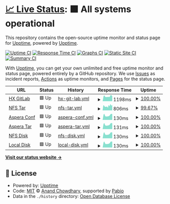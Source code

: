 # [📈 Live Status](https://fwten.github.io/hxgl-upptime): <!--live status--> **🟩 All systems operational**

This repository contains the open-source uptime monitor and status page for [Upptime](https://upptime.js.org), powered by [Upptime](https://github.com/upptime/upptime).

[![Uptime CI](https://github.com/fwten/hxgl-upptime/workflows/Uptime%20CI/badge.svg)](https://github.com/fwten/hxgl-upptime/actions?query=workflow%3A%22Uptime+CI%22)
[![Response Time CI](https://github.com/fwten/hxgl-upptime/workflows/Response%20Time%20CI/badge.svg)](https://github.com/fwten/hxgl-upptime/actions?query=workflow%3A%22Response+Time+CI%22)
[![Graphs CI](https://github.com/fwten/hxgl-upptime/workflows/Graphs%20CI/badge.svg)](https://github.com/fwten/hxgl-upptime/actions?query=workflow%3A%22Graphs+CI%22)
[![Static Site CI](https://github.com/fwten/hxgl-upptime/workflows/Static%20Site%20CI/badge.svg)](https://github.com/fwten/hxgl-upptime/actions?query=workflow%3A%22Static+Site+CI%22)
[![Summary CI](https://github.com/fwten/hxgl-upptime/workflows/Summary%20CI/badge.svg)](https://github.com/fwten/hxgl-upptime/actions?query=workflow%3A%22Summary+CI%22)

With [Upptime](https://upptime.js.org), you can get your own unlimited and free uptime monitor and status page, powered entirely by a GitHub repository. We use [Issues](https://github.com/upptime/upptime/issues) as incident reports, [Actions](https://github.com/fwten/hxgl-upptime/actions) as uptime monitors, and [Pages](https://upptime.github.io/upptime) for the status page.

<!--start: status pages-->
<!-- This summary is generated by Upptime (https://github.com/upptime/upptime) -->
<!-- Do not edit this manually, your changes will be overwritten -->
<!-- prettier-ignore -->
| URL | Status | History | Response Time | Uptime |
| --- | ------ | ------- | ------------- | ------ |
| <img alt="" src="https://icons.duckduckgo.com/ip3/healthx-gitlab.bihealth.org.ico" height="13"> [HX GitLab](https://healthx-gitlab.bihealth.org/) | 🟩 Up | [hx-git-lab.yml](https://github.com/fwten/hxgl-upptime/commits/HEAD/history/hx-git-lab.yml) | <details><summary><img alt="Response time graph" src="./graphs/hx-git-lab/response-time-week.png" height="20"> 1198ms</summary><br><a href="https://fwten.github.io/hxgl-upptime/history/hx-git-lab"><img alt="Response time 1217" src="https://img.shields.io/endpoint?url=https%3A%2F%2Fraw.githubusercontent.com%2Ffwten%2Fhxgl-upptime%2FHEAD%2Fapi%2Fhx-git-lab%2Fresponse-time.json"></a><br><a href="https://fwten.github.io/hxgl-upptime/history/hx-git-lab"><img alt="24-hour response time 1249" src="https://img.shields.io/endpoint?url=https%3A%2F%2Fraw.githubusercontent.com%2Ffwten%2Fhxgl-upptime%2FHEAD%2Fapi%2Fhx-git-lab%2Fresponse-time-day.json"></a><br><a href="https://fwten.github.io/hxgl-upptime/history/hx-git-lab"><img alt="7-day response time 1198" src="https://img.shields.io/endpoint?url=https%3A%2F%2Fraw.githubusercontent.com%2Ffwten%2Fhxgl-upptime%2FHEAD%2Fapi%2Fhx-git-lab%2Fresponse-time-week.json"></a><br><a href="https://fwten.github.io/hxgl-upptime/history/hx-git-lab"><img alt="30-day response time 1217" src="https://img.shields.io/endpoint?url=https%3A%2F%2Fraw.githubusercontent.com%2Ffwten%2Fhxgl-upptime%2FHEAD%2Fapi%2Fhx-git-lab%2Fresponse-time-month.json"></a><br><a href="https://fwten.github.io/hxgl-upptime/history/hx-git-lab"><img alt="1-year response time 1217" src="https://img.shields.io/endpoint?url=https%3A%2F%2Fraw.githubusercontent.com%2Ffwten%2Fhxgl-upptime%2FHEAD%2Fapi%2Fhx-git-lab%2Fresponse-time-year.json"></a></details> | <details><summary><a href="https://fwten.github.io/hxgl-upptime/history/hx-git-lab">100.00%</a></summary><a href="https://fwten.github.io/hxgl-upptime/history/hx-git-lab"><img alt="All-time uptime 100.00%" src="https://img.shields.io/endpoint?url=https%3A%2F%2Fraw.githubusercontent.com%2Ffwten%2Fhxgl-upptime%2FHEAD%2Fapi%2Fhx-git-lab%2Fuptime.json"></a><br><a href="https://fwten.github.io/hxgl-upptime/history/hx-git-lab"><img alt="24-hour uptime 100.00%" src="https://img.shields.io/endpoint?url=https%3A%2F%2Fraw.githubusercontent.com%2Ffwten%2Fhxgl-upptime%2FHEAD%2Fapi%2Fhx-git-lab%2Fuptime-day.json"></a><br><a href="https://fwten.github.io/hxgl-upptime/history/hx-git-lab"><img alt="7-day uptime 100.00%" src="https://img.shields.io/endpoint?url=https%3A%2F%2Fraw.githubusercontent.com%2Ffwten%2Fhxgl-upptime%2FHEAD%2Fapi%2Fhx-git-lab%2Fuptime-week.json"></a><br><a href="https://fwten.github.io/hxgl-upptime/history/hx-git-lab"><img alt="30-day uptime 100.00%" src="https://img.shields.io/endpoint?url=https%3A%2F%2Fraw.githubusercontent.com%2Ffwten%2Fhxgl-upptime%2FHEAD%2Fapi%2Fhx-git-lab%2Fuptime-month.json"></a><br><a href="https://fwten.github.io/hxgl-upptime/history/hx-git-lab"><img alt="1-year uptime 100.00%" src="https://img.shields.io/endpoint?url=https%3A%2F%2Fraw.githubusercontent.com%2Ffwten%2Fhxgl-upptime%2FHEAD%2Fapi%2Fhx-git-lab%2Fuptime-year.json"></a></details>
| <img alt="" src="https://icons.duckduckgo.com/ip3/tenfoow.healthx-gitlab-pages.bihealth.org.ico" height="13"> [NFS Tar](https://tenfoow.healthx-gitlab-pages.bihealth.org:8443/test/1/) | 🟩 Up | [nfs-tar.yml](https://github.com/fwten/hxgl-upptime/commits/HEAD/history/nfs-tar.yml) | <details><summary><img alt="Response time graph" src="./graphs/nfs-tar/response-time-week.png" height="20"> 806ms</summary><br><a href="https://fwten.github.io/hxgl-upptime/history/nfs-tar"><img alt="Response time 848" src="https://img.shields.io/endpoint?url=https%3A%2F%2Fraw.githubusercontent.com%2Ffwten%2Fhxgl-upptime%2FHEAD%2Fapi%2Fnfs-tar%2Fresponse-time.json"></a><br><a href="https://fwten.github.io/hxgl-upptime/history/nfs-tar"><img alt="24-hour response time 816" src="https://img.shields.io/endpoint?url=https%3A%2F%2Fraw.githubusercontent.com%2Ffwten%2Fhxgl-upptime%2FHEAD%2Fapi%2Fnfs-tar%2Fresponse-time-day.json"></a><br><a href="https://fwten.github.io/hxgl-upptime/history/nfs-tar"><img alt="7-day response time 806" src="https://img.shields.io/endpoint?url=https%3A%2F%2Fraw.githubusercontent.com%2Ffwten%2Fhxgl-upptime%2FHEAD%2Fapi%2Fnfs-tar%2Fresponse-time-week.json"></a><br><a href="https://fwten.github.io/hxgl-upptime/history/nfs-tar"><img alt="30-day response time 848" src="https://img.shields.io/endpoint?url=https%3A%2F%2Fraw.githubusercontent.com%2Ffwten%2Fhxgl-upptime%2FHEAD%2Fapi%2Fnfs-tar%2Fresponse-time-month.json"></a><br><a href="https://fwten.github.io/hxgl-upptime/history/nfs-tar"><img alt="1-year response time 848" src="https://img.shields.io/endpoint?url=https%3A%2F%2Fraw.githubusercontent.com%2Ffwten%2Fhxgl-upptime%2FHEAD%2Fapi%2Fnfs-tar%2Fresponse-time-year.json"></a></details> | <details><summary><a href="https://fwten.github.io/hxgl-upptime/history/nfs-tar">99.67%</a></summary><a href="https://fwten.github.io/hxgl-upptime/history/nfs-tar"><img alt="All-time uptime 99.73%" src="https://img.shields.io/endpoint?url=https%3A%2F%2Fraw.githubusercontent.com%2Ffwten%2Fhxgl-upptime%2FHEAD%2Fapi%2Fnfs-tar%2Fuptime.json"></a><br><a href="https://fwten.github.io/hxgl-upptime/history/nfs-tar"><img alt="24-hour uptime 98.83%" src="https://img.shields.io/endpoint?url=https%3A%2F%2Fraw.githubusercontent.com%2Ffwten%2Fhxgl-upptime%2FHEAD%2Fapi%2Fnfs-tar%2Fuptime-day.json"></a><br><a href="https://fwten.github.io/hxgl-upptime/history/nfs-tar"><img alt="7-day uptime 99.67%" src="https://img.shields.io/endpoint?url=https%3A%2F%2Fraw.githubusercontent.com%2Ffwten%2Fhxgl-upptime%2FHEAD%2Fapi%2Fnfs-tar%2Fuptime-week.json"></a><br><a href="https://fwten.github.io/hxgl-upptime/history/nfs-tar"><img alt="30-day uptime 99.73%" src="https://img.shields.io/endpoint?url=https%3A%2F%2Fraw.githubusercontent.com%2Ffwten%2Fhxgl-upptime%2FHEAD%2Fapi%2Fnfs-tar%2Fuptime-month.json"></a><br><a href="https://fwten.github.io/hxgl-upptime/history/nfs-tar"><img alt="1-year uptime 99.73%" src="https://img.shields.io/endpoint?url=https%3A%2F%2Fraw.githubusercontent.com%2Ffwten%2Fhxgl-upptime%2FHEAD%2Fapi%2Fnfs-tar%2Fuptime-year.json"></a></details>
| <img alt="" src="https://icons.duckduckgo.com/ip3/tenfoow.healthx-gitlab-pages.bihealth.org.ico" height="13"> [Aspera Conf](https://tenfoow.healthx-gitlab-pages.bihealth.org:8443/test/2/) | 🟩 Up | [aspera-conf.yml](https://github.com/fwten/hxgl-upptime/commits/HEAD/history/aspera-conf.yml) | <details><summary><img alt="Response time graph" src="./graphs/aspera-conf/response-time-week.png" height="20"> 130ms</summary><br><a href="https://fwten.github.io/hxgl-upptime/history/aspera-conf"><img alt="Response time 131" src="https://img.shields.io/endpoint?url=https%3A%2F%2Fraw.githubusercontent.com%2Ffwten%2Fhxgl-upptime%2FHEAD%2Fapi%2Faspera-conf%2Fresponse-time.json"></a><br><a href="https://fwten.github.io/hxgl-upptime/history/aspera-conf"><img alt="24-hour response time 165" src="https://img.shields.io/endpoint?url=https%3A%2F%2Fraw.githubusercontent.com%2Ffwten%2Fhxgl-upptime%2FHEAD%2Fapi%2Faspera-conf%2Fresponse-time-day.json"></a><br><a href="https://fwten.github.io/hxgl-upptime/history/aspera-conf"><img alt="7-day response time 130" src="https://img.shields.io/endpoint?url=https%3A%2F%2Fraw.githubusercontent.com%2Ffwten%2Fhxgl-upptime%2FHEAD%2Fapi%2Faspera-conf%2Fresponse-time-week.json"></a><br><a href="https://fwten.github.io/hxgl-upptime/history/aspera-conf"><img alt="30-day response time 131" src="https://img.shields.io/endpoint?url=https%3A%2F%2Fraw.githubusercontent.com%2Ffwten%2Fhxgl-upptime%2FHEAD%2Fapi%2Faspera-conf%2Fresponse-time-month.json"></a><br><a href="https://fwten.github.io/hxgl-upptime/history/aspera-conf"><img alt="1-year response time 131" src="https://img.shields.io/endpoint?url=https%3A%2F%2Fraw.githubusercontent.com%2Ffwten%2Fhxgl-upptime%2FHEAD%2Fapi%2Faspera-conf%2Fresponse-time-year.json"></a></details> | <details><summary><a href="https://fwten.github.io/hxgl-upptime/history/aspera-conf">100.00%</a></summary><a href="https://fwten.github.io/hxgl-upptime/history/aspera-conf"><img alt="All-time uptime 100.00%" src="https://img.shields.io/endpoint?url=https%3A%2F%2Fraw.githubusercontent.com%2Ffwten%2Fhxgl-upptime%2FHEAD%2Fapi%2Faspera-conf%2Fuptime.json"></a><br><a href="https://fwten.github.io/hxgl-upptime/history/aspera-conf"><img alt="24-hour uptime 100.00%" src="https://img.shields.io/endpoint?url=https%3A%2F%2Fraw.githubusercontent.com%2Ffwten%2Fhxgl-upptime%2FHEAD%2Fapi%2Faspera-conf%2Fuptime-day.json"></a><br><a href="https://fwten.github.io/hxgl-upptime/history/aspera-conf"><img alt="7-day uptime 100.00%" src="https://img.shields.io/endpoint?url=https%3A%2F%2Fraw.githubusercontent.com%2Ffwten%2Fhxgl-upptime%2FHEAD%2Fapi%2Faspera-conf%2Fuptime-week.json"></a><br><a href="https://fwten.github.io/hxgl-upptime/history/aspera-conf"><img alt="30-day uptime 100.00%" src="https://img.shields.io/endpoint?url=https%3A%2F%2Fraw.githubusercontent.com%2Ffwten%2Fhxgl-upptime%2FHEAD%2Fapi%2Faspera-conf%2Fuptime-month.json"></a><br><a href="https://fwten.github.io/hxgl-upptime/history/aspera-conf"><img alt="1-year uptime 100.00%" src="https://img.shields.io/endpoint?url=https%3A%2F%2Fraw.githubusercontent.com%2Ffwten%2Fhxgl-upptime%2FHEAD%2Fapi%2Faspera-conf%2Fuptime-year.json"></a></details>
| <img alt="" src="https://icons.duckduckgo.com/ip3/tenfoow.healthx-gitlab-pages.bihealth.org.ico" height="13"> [Aspera Tar](https://tenfoow.healthx-gitlab-pages.bihealth.org:8443/test/3/) | 🟩 Up | [aspera-tar.yml](https://github.com/fwten/hxgl-upptime/commits/HEAD/history/aspera-tar.yml) | <details><summary><img alt="Response time graph" src="./graphs/aspera-tar/response-time-week.png" height="20"> 131ms</summary><br><a href="https://fwten.github.io/hxgl-upptime/history/aspera-tar"><img alt="Response time 131" src="https://img.shields.io/endpoint?url=https%3A%2F%2Fraw.githubusercontent.com%2Ffwten%2Fhxgl-upptime%2FHEAD%2Fapi%2Faspera-tar%2Fresponse-time.json"></a><br><a href="https://fwten.github.io/hxgl-upptime/history/aspera-tar"><img alt="24-hour response time 166" src="https://img.shields.io/endpoint?url=https%3A%2F%2Fraw.githubusercontent.com%2Ffwten%2Fhxgl-upptime%2FHEAD%2Fapi%2Faspera-tar%2Fresponse-time-day.json"></a><br><a href="https://fwten.github.io/hxgl-upptime/history/aspera-tar"><img alt="7-day response time 131" src="https://img.shields.io/endpoint?url=https%3A%2F%2Fraw.githubusercontent.com%2Ffwten%2Fhxgl-upptime%2FHEAD%2Fapi%2Faspera-tar%2Fresponse-time-week.json"></a><br><a href="https://fwten.github.io/hxgl-upptime/history/aspera-tar"><img alt="30-day response time 131" src="https://img.shields.io/endpoint?url=https%3A%2F%2Fraw.githubusercontent.com%2Ffwten%2Fhxgl-upptime%2FHEAD%2Fapi%2Faspera-tar%2Fresponse-time-month.json"></a><br><a href="https://fwten.github.io/hxgl-upptime/history/aspera-tar"><img alt="1-year response time 131" src="https://img.shields.io/endpoint?url=https%3A%2F%2Fraw.githubusercontent.com%2Ffwten%2Fhxgl-upptime%2FHEAD%2Fapi%2Faspera-tar%2Fresponse-time-year.json"></a></details> | <details><summary><a href="https://fwten.github.io/hxgl-upptime/history/aspera-tar">100.00%</a></summary><a href="https://fwten.github.io/hxgl-upptime/history/aspera-tar"><img alt="All-time uptime 100.00%" src="https://img.shields.io/endpoint?url=https%3A%2F%2Fraw.githubusercontent.com%2Ffwten%2Fhxgl-upptime%2FHEAD%2Fapi%2Faspera-tar%2Fuptime.json"></a><br><a href="https://fwten.github.io/hxgl-upptime/history/aspera-tar"><img alt="24-hour uptime 100.00%" src="https://img.shields.io/endpoint?url=https%3A%2F%2Fraw.githubusercontent.com%2Ffwten%2Fhxgl-upptime%2FHEAD%2Fapi%2Faspera-tar%2Fuptime-day.json"></a><br><a href="https://fwten.github.io/hxgl-upptime/history/aspera-tar"><img alt="7-day uptime 100.00%" src="https://img.shields.io/endpoint?url=https%3A%2F%2Fraw.githubusercontent.com%2Ffwten%2Fhxgl-upptime%2FHEAD%2Fapi%2Faspera-tar%2Fuptime-week.json"></a><br><a href="https://fwten.github.io/hxgl-upptime/history/aspera-tar"><img alt="30-day uptime 100.00%" src="https://img.shields.io/endpoint?url=https%3A%2F%2Fraw.githubusercontent.com%2Ffwten%2Fhxgl-upptime%2FHEAD%2Fapi%2Faspera-tar%2Fuptime-month.json"></a><br><a href="https://fwten.github.io/hxgl-upptime/history/aspera-tar"><img alt="1-year uptime 100.00%" src="https://img.shields.io/endpoint?url=https%3A%2F%2Fraw.githubusercontent.com%2Ffwten%2Fhxgl-upptime%2FHEAD%2Fapi%2Faspera-tar%2Fuptime-year.json"></a></details>
| <img alt="" src="https://icons.duckduckgo.com/ip3/tenfoow.healthx-gitlab-pages.bihealth.org.ico" height="13"> [NFS Disk](https://tenfoow.healthx-gitlab-pages.bihealth.org:8443/test/4/) | 🟩 Up | [nfs-disk.yml](https://github.com/fwten/hxgl-upptime/commits/HEAD/history/nfs-disk.yml) | <details><summary><img alt="Response time graph" src="./graphs/nfs-disk/response-time-week.png" height="20"> 130ms</summary><br><a href="https://fwten.github.io/hxgl-upptime/history/nfs-disk"><img alt="Response time 130" src="https://img.shields.io/endpoint?url=https%3A%2F%2Fraw.githubusercontent.com%2Ffwten%2Fhxgl-upptime%2FHEAD%2Fapi%2Fnfs-disk%2Fresponse-time.json"></a><br><a href="https://fwten.github.io/hxgl-upptime/history/nfs-disk"><img alt="24-hour response time 165" src="https://img.shields.io/endpoint?url=https%3A%2F%2Fraw.githubusercontent.com%2Ffwten%2Fhxgl-upptime%2FHEAD%2Fapi%2Fnfs-disk%2Fresponse-time-day.json"></a><br><a href="https://fwten.github.io/hxgl-upptime/history/nfs-disk"><img alt="7-day response time 130" src="https://img.shields.io/endpoint?url=https%3A%2F%2Fraw.githubusercontent.com%2Ffwten%2Fhxgl-upptime%2FHEAD%2Fapi%2Fnfs-disk%2Fresponse-time-week.json"></a><br><a href="https://fwten.github.io/hxgl-upptime/history/nfs-disk"><img alt="30-day response time 130" src="https://img.shields.io/endpoint?url=https%3A%2F%2Fraw.githubusercontent.com%2Ffwten%2Fhxgl-upptime%2FHEAD%2Fapi%2Fnfs-disk%2Fresponse-time-month.json"></a><br><a href="https://fwten.github.io/hxgl-upptime/history/nfs-disk"><img alt="1-year response time 130" src="https://img.shields.io/endpoint?url=https%3A%2F%2Fraw.githubusercontent.com%2Ffwten%2Fhxgl-upptime%2FHEAD%2Fapi%2Fnfs-disk%2Fresponse-time-year.json"></a></details> | <details><summary><a href="https://fwten.github.io/hxgl-upptime/history/nfs-disk">100.00%</a></summary><a href="https://fwten.github.io/hxgl-upptime/history/nfs-disk"><img alt="All-time uptime 100.00%" src="https://img.shields.io/endpoint?url=https%3A%2F%2Fraw.githubusercontent.com%2Ffwten%2Fhxgl-upptime%2FHEAD%2Fapi%2Fnfs-disk%2Fuptime.json"></a><br><a href="https://fwten.github.io/hxgl-upptime/history/nfs-disk"><img alt="24-hour uptime 100.00%" src="https://img.shields.io/endpoint?url=https%3A%2F%2Fraw.githubusercontent.com%2Ffwten%2Fhxgl-upptime%2FHEAD%2Fapi%2Fnfs-disk%2Fuptime-day.json"></a><br><a href="https://fwten.github.io/hxgl-upptime/history/nfs-disk"><img alt="7-day uptime 100.00%" src="https://img.shields.io/endpoint?url=https%3A%2F%2Fraw.githubusercontent.com%2Ffwten%2Fhxgl-upptime%2FHEAD%2Fapi%2Fnfs-disk%2Fuptime-week.json"></a><br><a href="https://fwten.github.io/hxgl-upptime/history/nfs-disk"><img alt="30-day uptime 100.00%" src="https://img.shields.io/endpoint?url=https%3A%2F%2Fraw.githubusercontent.com%2Ffwten%2Fhxgl-upptime%2FHEAD%2Fapi%2Fnfs-disk%2Fuptime-month.json"></a><br><a href="https://fwten.github.io/hxgl-upptime/history/nfs-disk"><img alt="1-year uptime 100.00%" src="https://img.shields.io/endpoint?url=https%3A%2F%2Fraw.githubusercontent.com%2Ffwten%2Fhxgl-upptime%2FHEAD%2Fapi%2Fnfs-disk%2Fuptime-year.json"></a></details>
| <img alt="" src="https://icons.duckduckgo.com/ip3/tenfoow.healthx-gitlab-pages.bihealth.org.ico" height="13"> [Local Disk](https://tenfoow.healthx-gitlab-pages.bihealth.org:8443/test/5/) | 🟩 Up | [local-disk.yml](https://github.com/fwten/hxgl-upptime/commits/HEAD/history/local-disk.yml) | <details><summary><img alt="Response time graph" src="./graphs/local-disk/response-time-week.png" height="20"> 130ms</summary><br><a href="https://fwten.github.io/hxgl-upptime/history/local-disk"><img alt="Response time 130" src="https://img.shields.io/endpoint?url=https%3A%2F%2Fraw.githubusercontent.com%2Ffwten%2Fhxgl-upptime%2FHEAD%2Fapi%2Flocal-disk%2Fresponse-time.json"></a><br><a href="https://fwten.github.io/hxgl-upptime/history/local-disk"><img alt="24-hour response time 165" src="https://img.shields.io/endpoint?url=https%3A%2F%2Fraw.githubusercontent.com%2Ffwten%2Fhxgl-upptime%2FHEAD%2Fapi%2Flocal-disk%2Fresponse-time-day.json"></a><br><a href="https://fwten.github.io/hxgl-upptime/history/local-disk"><img alt="7-day response time 130" src="https://img.shields.io/endpoint?url=https%3A%2F%2Fraw.githubusercontent.com%2Ffwten%2Fhxgl-upptime%2FHEAD%2Fapi%2Flocal-disk%2Fresponse-time-week.json"></a><br><a href="https://fwten.github.io/hxgl-upptime/history/local-disk"><img alt="30-day response time 130" src="https://img.shields.io/endpoint?url=https%3A%2F%2Fraw.githubusercontent.com%2Ffwten%2Fhxgl-upptime%2FHEAD%2Fapi%2Flocal-disk%2Fresponse-time-month.json"></a><br><a href="https://fwten.github.io/hxgl-upptime/history/local-disk"><img alt="1-year response time 130" src="https://img.shields.io/endpoint?url=https%3A%2F%2Fraw.githubusercontent.com%2Ffwten%2Fhxgl-upptime%2FHEAD%2Fapi%2Flocal-disk%2Fresponse-time-year.json"></a></details> | <details><summary><a href="https://fwten.github.io/hxgl-upptime/history/local-disk">100.00%</a></summary><a href="https://fwten.github.io/hxgl-upptime/history/local-disk"><img alt="All-time uptime 100.00%" src="https://img.shields.io/endpoint?url=https%3A%2F%2Fraw.githubusercontent.com%2Ffwten%2Fhxgl-upptime%2FHEAD%2Fapi%2Flocal-disk%2Fuptime.json"></a><br><a href="https://fwten.github.io/hxgl-upptime/history/local-disk"><img alt="24-hour uptime 100.00%" src="https://img.shields.io/endpoint?url=https%3A%2F%2Fraw.githubusercontent.com%2Ffwten%2Fhxgl-upptime%2FHEAD%2Fapi%2Flocal-disk%2Fuptime-day.json"></a><br><a href="https://fwten.github.io/hxgl-upptime/history/local-disk"><img alt="7-day uptime 100.00%" src="https://img.shields.io/endpoint?url=https%3A%2F%2Fraw.githubusercontent.com%2Ffwten%2Fhxgl-upptime%2FHEAD%2Fapi%2Flocal-disk%2Fuptime-week.json"></a><br><a href="https://fwten.github.io/hxgl-upptime/history/local-disk"><img alt="30-day uptime 100.00%" src="https://img.shields.io/endpoint?url=https%3A%2F%2Fraw.githubusercontent.com%2Ffwten%2Fhxgl-upptime%2FHEAD%2Fapi%2Flocal-disk%2Fuptime-month.json"></a><br><a href="https://fwten.github.io/hxgl-upptime/history/local-disk"><img alt="1-year uptime 100.00%" src="https://img.shields.io/endpoint?url=https%3A%2F%2Fraw.githubusercontent.com%2Ffwten%2Fhxgl-upptime%2FHEAD%2Fapi%2Flocal-disk%2Fuptime-year.json"></a></details>

<!--end: status pages-->

[**Visit our status website →**](https://fwten.github.io/hxgl-upptime)

## 📄 License

- Powered by: [Upptime](https://github.com/upptime/upptime)
- Code: [MIT](./LICENSE) © [Anand Chowdhary](https://anandchowdhary.com), supported by [Pabio](https://pabio.com)
- Data in the `./history` directory: [Open Database License](https://opendatacommons.org/licenses/odbl/1-0/)
